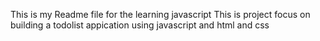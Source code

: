 This is my Readme file for the learning javascript
This is project focus on building a todolist appication using javascript and html and css
